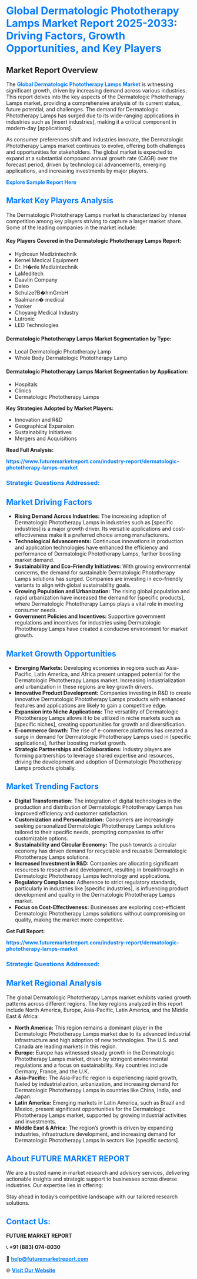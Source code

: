 <h1 style="color: #007BFF;">Global Dermatologic Phototherapy Lamps Market Report 2025-2033: Driving Factors, Growth Opportunities, and Key Players</h1>

<section id="overview">
<h2>Market Report Overview</h2>
<p>The <a href="https://www.futuremarketreport.com/industry-report/dermatologic-phototherapy-lamps-market" style="color: #007BFF; text-decoration: none;"><strong>Global Dermatologic Phototherapy Lamps Market</strong></a> is witnessing significant growth, driven by increasing demand across various industries. This report delves into the key aspects of the Dermatologic Phototherapy Lamps market, providing a comprehensive analysis of its current status, future potential, and challenges. The demand for Dermatologic Phototherapy Lamps has surged due to its wide-ranging applications in industries such as [insert industries], making it a critical component in modern-day [applications].</p>
<p>As consumer preferences shift and industries innovate, the Dermatologic Phototherapy Lamps market continues to evolve, offering both challenges and opportunities for stakeholders. The global market is expected to expand at a substantial compound annual growth rate (CAGR) over the forecast period, driven by technological advancements, emerging applications, and increasing investments by major players.</p>
</section>

<section id="overview">
<p><a href="https://www.futuremarketreport.com/request-sample/reportId=126848" style="color: #007BFF; text-decoration: none;"><strong>Explore Sample Report Here</strong></a></p>
</section>

<section id="key-players">
<h2 style="color: #007BFF;">Market Key Players Analysis</h2>
<p>The Dermatologic Phototherapy Lamps market is characterized by intense competition among key players striving to capture a larger market share. Some of the leading companies in the market include:</p>
<h4>Key Players Covered in the Dermatologic Phototherapy Lamps Report:</h4>
<ul><li>Hydrosun Medizintechnik</li><li>Kernel Medical Equipment</li><li>Dr. H�nle Medizintechnik</li><li>LaMeditech</li><li>Daavlin Company</li><li>Deleo</li><li>Schulze?B�hmGmbH</li><li>Saalmann� medical</li><li>Yonker</li><li>Choyang Medical Industry</li><li>Lutronic</li><li>LED Technologies</li></ul>
<h4>Dermatologic Phototherapy Lamps Market Segmentation by Type:</h4>
<ul><li>Local Dermatologic Phototherapy Lamp</li><li>Whole Body Dermatologic Phototherapy Lamp</li></ul>

<h4>Dermatologic Phototherapy Lamps Market Segmentation by Application:</h4>
<ul><li>Hospitals</li><li>Clinics</li><li>Dermatologic Phototherapy Lamps</li></ul>
<p><strong>Key Strategies Adopted by Market Players:</strong></p>
<ul>
<li>Innovation and R&D</li>
<li>Geographical Expansion</li>
<li>Sustainability Initiatives</li>
<li>Mergers and Acquisitions</li>
</ul>
</section>

<section>
<p><strong>Read Full Analysis: </strong></p><a href="https://www.futuremarketreport.com/industry-report/dermatologic-phototherapy-lamps-market" style="color: #007BFF; text-decoration: none;"><strong>https://www.futuremarketreport.com/industry-report/dermatologic-phototherapy-lamps-market</strong></a>
<h3 style="color: #007BFF;">Strategic Questions Addressed:</h3>
</section>

<section id="driving-factors">
<h2 style="color: #007BFF;">Market Driving Factors</h2>
<ul>
<li><strong>Rising Demand Across Industries:</strong> The increasing adoption of Dermatologic Phototherapy Lamps in industries such as [specific industries] is a major growth driver. Its versatile applications and cost-effectiveness make it a preferred choice among manufacturers.</li>
<li><strong>Technological Advancements:</strong> Continuous innovations in production and application technologies have enhanced the efficiency and performance of Dermatologic Phototherapy Lamps, further boosting market demand.</li>
<li><strong>Sustainability and Eco-Friendly Initiatives:</strong> With growing environmental concerns, the demand for sustainable Dermatologic Phototherapy Lamps solutions has surged. Companies are investing in eco-friendly variants to align with global sustainability goals.</li>
<li><strong>Growing Population and Urbanization:</strong> The rising global population and rapid urbanization have increased the demand for [specific products], where Dermatologic Phototherapy Lamps plays a vital role in meeting consumer needs.</li>
<li><strong>Government Policies and Incentives:</strong> Supportive government regulations and incentives for industries using Dermatologic Phototherapy Lamps have created a conducive environment for market growth.</li>
</ul>
</section>

<section id="growth-opportunities">
<h2 style="color: #007BFF;">Market Growth Opportunities</h2>
<ul>
<li><strong>Emerging Markets:</strong> Developing economies in regions such as Asia-Pacific, Latin America, and Africa present untapped potential for the Dermatologic Phototherapy Lamps market. Increasing industrialization and urbanization in these regions are key growth drivers.</li>
<li><strong>Innovative Product Development:</strong> Companies investing in R&D to create innovative Dermatologic Phototherapy Lamps products with enhanced features and applications are likely to gain a competitive edge.</li>
<li><strong>Expansion into Niche Applications:</strong> The versatility of Dermatologic Phototherapy Lamps allows it to be utilized in niche markets such as [specific niches], creating opportunities for growth and diversification.</li>
<li><strong>E-commerce Growth:</strong> The rise of e-commerce platforms has created a surge in demand for Dermatologic Phototherapy Lamps used in [specific applications], further boosting market growth.</li>
<li><strong>Strategic Partnerships and Collaborations:</strong> Industry players are forming partnerships to leverage shared expertise and resources, driving the development and adoption of Dermatologic Phototherapy Lamps products globally.</li>
</ul>
</section>

<section id="trending-factors">
<h2 style="color: #007BFF;">Market Trending Factors</h2>
<ul>
<li><strong>Digital Transformation:</strong> The integration of digital technologies in the production and distribution of Dermatologic Phototherapy Lamps has improved efficiency and customer satisfaction.</li>
<li><strong>Customization and Personalization:</strong> Consumers are increasingly seeking personalized Dermatologic Phototherapy Lamps solutions tailored to their specific needs, prompting companies to offer customizable options.</li>
<li><strong>Sustainability and Circular Economy:</strong> The push towards a circular economy has driven demand for recyclable and reusable Dermatologic Phototherapy Lamps solutions.</li>
<li><strong>Increased Investment in R&D:</strong> Companies are allocating significant resources to research and development, resulting in breakthroughs in Dermatologic Phototherapy Lamps technology and applications.</li>
<li><strong>Regulatory Compliance:</strong> Adherence to strict regulatory standards, particularly in industries like [specific industries], is influencing product development and quality in the Dermatologic Phototherapy Lamps market.</li>
<li><strong>Focus on Cost-Effectiveness:</strong> Businesses are exploring cost-efficient Dermatologic Phototherapy Lamps solutions without compromising on quality, making the market more competitive.</li>
</ul>
</section>

<section>
<p><strong>Get Full Report: </strong></p><a href="https://www.futuremarketreport.com/industry-report/dermatologic-phototherapy-lamps-market" style="color: #007BFF; text-decoration: none;"><strong>https://www.futuremarketreport.com/industry-report/dermatologic-phototherapy-lamps-market</strong></a>
<h3 style="color: #007BFF;">Strategic Questions Addressed:</h3>
</section>


<section id="regional-analysis">
<h2 style="color: #007BFF;">Market Regional Analysis</h2>
<p>The global Dermatologic Phototherapy Lamps market exhibits varied growth patterns across different regions. The key regions analyzed in this report include North America, Europe, Asia-Pacific, Latin America, and the Middle East & Africa:</p>
<ul>
<li><strong>North America:</strong> This region remains a dominant player in the Dermatologic Phototherapy Lamps market due to its advanced industrial infrastructure and high adoption of new technologies. The U.S. and Canada are leading markets in this region.</li>
<li><strong>Europe:</strong> Europe has witnessed steady growth in the Dermatologic Phototherapy Lamps market, driven by stringent environmental regulations and a focus on sustainability. Key countries include Germany, France, and the U.K.</li>
<li><strong>Asia-Pacific:</strong> The Asia-Pacific region is experiencing rapid growth, fueled by industrialization, urbanization, and increasing demand for Dermatologic Phototherapy Lamps in countries like China, India, and Japan.</li>
<li><strong>Latin America:</strong> Emerging markets in Latin America, such as Brazil and Mexico, present significant opportunities for the Dermatologic Phototherapy Lamps market, supported by growing industrial activities and investments.</li>
<li><strong>Middle East & Africa:</strong> The region’s growth is driven by expanding industries, infrastructure development, and increasing demand for Dermatologic Phototherapy Lamps in sectors like [specific sectors].</li>
</ul>
</section>

<footer>
<h2 style="color: #007BFF;">About FUTURE MARKET REPORT</h2>
<p>We are a trusted name in market research and advisory services, delivering actionable insights and strategic support to businesses across diverse industries. Our expertise lies in offering:</p>

<p>Stay ahead in today’s competitive landscape with our tailored research solutions.</p>

<h2 style="color: #007BFF;">Contact Us:</h2>
<p><strong>FUTURE MARKET REPORT</strong></p>
<p>📞 <strong>+91 (883) 074-8030</strong></p>
<p>📧 <strong><a href="mailto:help@futuremarketreport.com" style="color: #007BFF;">help@futuremarketreport.com</a></strong></p>
<p>🌐 <strong><a href="https://www.futuremarketreport.com/" style="color: #007BFF;">Visit Our Website</a></strong></p>
</footer>